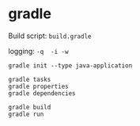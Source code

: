 # gradle

Build script: ```build.gradle```

logging: ```-q  -i -w```


```
gradle init --type java-application
```

```
gradle tasks
gradle properties
gradle dependencies
```

```
gradle build
gradle run
```